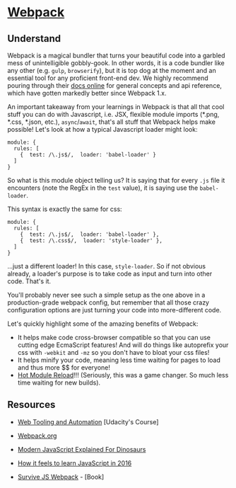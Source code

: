 # [Webpack](https://webpack.js.org/concepts/)

## Understand

Webpack is a magical bundler that turns your beautiful code into a garbled mess of unintelligible gobbly-gook. In other words, it is a code bundler like any other (e.g. `gulp`, `browserify`), but it is top dog at the moment and an essential tool for any proficient front-end dev. We highly recommend pouring through their [docs online](https://webpack.js.org/concepts/) for general concepts and api reference, which have gotten markedly better since Webpack 1.x. 

An important takeaway from your learnings in Webpack is that all that cool stuff you can do with Javascript, i.e. JSX, flexible module imports (*.png, *.css, *.json, etc.), `async`/`await`, that's all stuff that Webpack helps make possible! Let's look at how a typical Javascript loader might look:

    module: { 
      rules: [ 
        {  test: /\.js$/,  loader: 'babel-loader' }
      ] 
    }

So what is this module object telling us? It is saying that for every `.js` file it encounters (note the RegEx in the `test` value), it is saying use the `babel-loader`.

This syntax is exactly the same for css:

    module: { 
      rules: [ 
        {  test: /\.js$/,  loader: 'babel-loader' },
        {  test: /\.css$/,  loader: 'style-loader' },
      ] 
    }

...just a different loader! In this case, `style-loader`. So if not obvious already, a loader's purpose is to take code as input and turn into other code. That's it.

You'll probably never see such a simple setup as the one above in a production-grade webpack config, but remember that all those crazy configuration options are just turning your code into more-different code. 

Let's quickly highlight some of the amazing benefits of Webpack:

- It helps make code cross-browser compatible so that you can use cutting edge EcmaScript features! And will do things like autoprefix your css with `-webkit` and `-mz` so you don't have to bloat your css files!
- It helps minify your code, meaning less time waiting for pages to load and thus more $$ for everyone!
- [Hot Module Reload](https://webpack.js.org/concepts/hot-module-replacement/)!!! (Seriously, this was a game changer. So much less time waiting for new builds).

## Resources

- [Web Tooling and Automation](https://in.udacity.com/course/web-tooling-automation--ud892) [Udacity's Course]

- [Webpack.org](https://webpack.js.org/concepts/)

- [Modern JavaScript Explained For Dinosaurs](https://medium.com/the-node-js-collection/modern-javascript-explained-for-dinosaurs-f695e9747b70)

- [How it feels to learn JavaScript in 2016](https://hackernoon.com/how-it-feels-to-learn-javascript-in-2016-d3a717dd577f)

- [Survive JS Webpack](https://survivejs.com/webpack/) - [Book]
